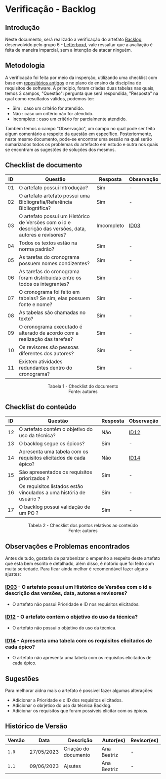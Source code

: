 # Verificação - Backlog

## Introdução

Neste documento, será realizado a verificação do artefato [Backlog](https://requisitos-de-software.github.io/2023.1-Letterboxd/Modelagem/Metodologias%20Ageis/backlog/), desenvolvido pelo grupo 6 - [Letterboxd](https://github.com/Requisitos-de-Software/2023.1-Letterboxd/tree/master), vale ressaltar que a avaliação é feita de maneira imparcial, sem a intenção de atacar ninguém.

## Metodologia

A verificação foi feita por meio da insperção, utilizando uma checklist com base em [repositórios antigos](https://github.com/Requisitos-de-Software) e no plano de ensino da disciplina de requisitos de software. A principio, foram criadas duas tabelas nas quais, temos 3 campos, "Questão": pergunta que será respondida, "Resposta" na qual como resultados válidos, podemos ter:

- Sim : caso um critério for atendido.
- Não : caso um critério não for atendido.
- Incompleto : caso um critério for parcialmente atendido.

Também temos o campo "Observação", um campo no qual pode ser feito algum comentário a respeito da questão em específico. Posteriormente, neste mesmo documento, pode-se encontrar uma sessão na qual serão sumarizados todos os problemas do artefacto em estudo e outra nos quais se encontram as sugestões de soluções dos mesmos.

## Checklist de documento

| ID  | Questão                                                                                                | Resposta   | Observação                                             |
| --- | ------------------------------------------------------------------------------------------------------ | ---------- | ------------------------------------------------------ |
| 01  | O artefato possui Introdução?                                                                          | Sim        | -                                                      |
| 02  | O artefato artefato possui uma Bibliografia/Referência Bibliográfica?                                  | Sim        | -                                                      |
| 03  | O artefato possui um Histórico de Versões com o id e descrição das versões, data, autores e revisores? | Imcompleto | [ID03](backlog.md#observacoes-e-problemas-encontrados) |
| 04  | Todos os textos estão na norma padrão?                                                                 | Sim        | -                                                      |
| 05  | As tarefas do cronograma possuem nomes condizentes?                                                    | Sim        | -                                                      |
| 06  | As tarefas do cronograma foram distribuidas entre os todos os integrantes?                             | Sim        | -                                                      |
| 07  | O cronograma foi feito em tabelas? Se sim, elas possuem fonte e nome?                                  | Sim        | -                                                      |
| 08  | As tabelas são chamadas no texto?                                                                      | Sim        | -                                                      |
| 09  | O cronograma executado é alterado de acordo com a realização das tarefas?                              | Sim        | -                                                      |
| 10  | Os revisores são pessoas diferentes dos autores?                                                       | Sim        | -                                                      |
| 11  | Existem atividades redundantes dentro do cronograma?                                                   | Sim        | -                                                      |

<p align="center"> Tabela 1 - Checklist do documento <br> Fonte: autores </p>

## Checklist do conteúdo

| ID  | Questão                                                             | Resposta | Observação                                             |
| --- | ------------------------------------------------------------------- | -------- | ------------------------------------------------------ |
| 12  | O artefato contém o objetivo do uso da técnica?                     | Não      | [ID12](backlog.md#observacoes-e-problemas-encontrados) |
| 13  | O backlog segue os épicos?                                          | Sim      | -                                                      |
| 14  | Apresenta uma tabela com os requisitos elicitados de cada épico?    | Não      | [ID14](backlog.md#observacoes-e-problemas-encontrados) |
| 15  | São apresentados os requisitos priorizados ?                        | Sim      | -                                                      |
| 16  | Os requisitos listados estão vinculados a uma história de usuário ? | Sim      | -                                                      |
| 17  | O backlog possui validação de um PO ?                               | Sim      | -                                                      |

<p align="center"> Tabela 2 - Checklist dos pontos relativos ao conteúdo <br> Fonte: autores </p>

## Observações e Problemas encontrados

Antes de tudo, gostaria de parabenizar o empenho a respeito deste artefato que esta bem escrito e detalhado, além disso, é notório que foi feito com muita seriedade. Para ficar ainda melhor é recomendável fazer alguns ajustes:

### [ID03](backlog.md#checklist-de-documento) - O artefato possui um Histórico de Versões com o id e descrição das versões, data, autores e revisores?

- O artefato não possui Prioridade e ID nos requisitos elicitados.

### [ID12](backlog.md#checklist-de-documento) - O artefato contém o objetivo do uso da técnica?

- O artefato não possui o objetivo do uso da técnica.

### [ID14](backlog.md#checklist-de-documento) - Apresenta uma tabela com os requisitos elicitados de cada épico?

- O artefato não apresenta uma tabela com os requisitos elicitados de cada épico.

## Sugestões

Para melhorar aidna mais o artefato é possivel fazer algumas alterações:

- Adicionar a Prioridade e o ID dos requisitos elicitados.
- Adicionar o obrjetico do uso da técnica Backlog.
- Adicionar os requisitos que foram possíveis elicitar com os épicos.

## Histórico de Versão

| Versão | Data       | Descrição            | Autor(es)   | Revisor(es) |
| ------ | ---------- | -------------------- | ----------- | ----------- |
| `1.0`  | 27/05/2023 | Criação do documento | Ana Beatriz | -           |
| `1.1`  | 09/06/2023 | Ajsutes              | Ana Beatriz | -           |

